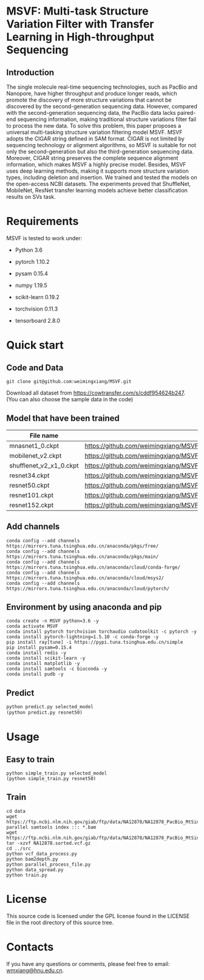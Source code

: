 # MSVF: Multi-task Structure Variation Filter with Transfer Learning in High-throughput Sequencing

## Introduction
The single molecule real-time sequencing technologies, such as PacBio and Nanopore, have higher throughput and produce longer reads, which promote the discovery of more structure variations that cannot be discovered by the second-generation sequencing data.
However, compared with the second-generation sequencing data, the PacBio data lacks paired-end sequencing information, making traditional structure variations filter fail to process the new data. To solve this problem, this paper proposes a universal multi-tasking structure variation filtering model MSVF.
MSVF adopts the CIGAR string defined in SAM format. CIGAR is not limited by sequencing technology or alignment algorithms, so MSVF is suitable for not only the second-generation but also the third-generation sequencing data. Moreover, CIGAR string preserves the complete sequence alignment information, which makes MSVF a highly precise model.
Besides, MSVF uses deep learning methods, making it supports more structure variation types, including deletion and insertion.
We trained and tested the models on the open-access NCBI datasets. The experiments proved that ShuffleNet, MobileNet, ResNet transfer learning models achieve better classification results on SVs task.

# Requirements
MSVF is tested to work under:

* Python 3.6

* pytorch 1.10.2

* pysam 0.15.4

* numpy 1.19.5

* scikit-learn 0.19.2

* torchvision 0.11.3

* tensorboard 2.8.0

# Quick start

## Code and Data
```shell
git clone git@github.com:weimingxiang/MSVF.git
```

Download all dataset from https://cowtransfer.com/s/cddf954624b247. (You can also choose the sample data in the code)

## Model that have been trained
| File name               | URL                                                                                  |
| ----------------------- | ------------------------------------------------------------------------------------ |
| mnasnet1_0.ckpt         | https://github.com/weimingxiang/MSVF/releases/download/model/mnasnet1_0.ckpt         |
| mobilenet_v2.ckpt       | https://github.com/weimingxiang/MSVF/releases/download/model/mobilenet_v2.ckpt       |
| shufflenet_v2_x1_0.ckpt | https://github.com/weimingxiang/MSVF/releases/download/model/shufflenet_v2_x1_0.ckpt |
| resnet34.ckpt           | https://github.com/weimingxiang/MSVF/releases/download/model/resnet34.ckpt           |
| resnet50.ckpt           | https://github.com/weimingxiang/MSVF/releases/download/model/resnet50.ckpt           |
| resnet101.ckpt          | https://github.com/weimingxiang/MSVF/releases/download/model/resnet101.ckpt          |
| resnet152.ckpt          | https://github.com/weimingxiang/MSVF/releases/download/model/resnet152.ckpt          |

## Add channels
```shell
conda config --add channels https://mirrors.tuna.tsinghua.edu.cn/anaconda/pkgs/free/
conda config --add channels https://mirrors.tuna.tsinghua.edu.cn/anaconda/pkgs/main/
conda config --add channels https://mirrors.tuna.tsinghua.edu.cn/anaconda/cloud/conda-forge/
conda config --add channels https://mirrors.tuna.tsinghua.edu.cn/anaconda/cloud/msys2/
conda config --add channels https://mirrors.tuna.tsinghua.edu.cn/anaconda/cloud/pytorch/
```

## Environment by using anaconda and pip
```shell
conda create -n MSVF python=3.6 -y
conda activate MSVF
conda install pytorch torchvision torchaudio cudatoolkit -c pytorch -y
conda install pytorch-lightning=1.5.10 -c conda-forge -y
pip install ray[tune] -i https://pypi.tuna.tsinghua.edu.cn/simple
pip install pysam=0.15.4
conda install redis -y
conda install scikit-learn -y
conda install matplotlib -y
conda install samtools -c bioconda -y
conda install pudb -y
```

## Predict
```python
python predict.py selected_model
(python predict.py resnet50)
```
# Usage

## Easy to train
```
python simple_train.py selected_model
(python simple_train.py resnet50)
```
## Train
```
cd data
wget https://ftp.ncbi.nlm.nih.gov/giab/ftp/data/NA12878/NA12878_PacBio_MtSinai/sorted_final_merged.bam
parallel samtools index ::: *.bam
wget https://ftp.ncbi.nlm.nih.gov/giab/ftp/data/NA12878/NA12878_PacBio_MtSinai/NA12878.sorted.vcf.gz
tar -xzvf NA12878.sorted.vcf.gz
cd ../src
python vcf_data_process.py
python bam2depth.py
python parallel_process_file.py
python data_spread.py
python train.py
```

# License
This source code is licensed under the GPL license found in the LICENSE file in the root directory of this source tree.

# Contacts
If you have any questions or comments, please feel free to email: wmxiang@hnu.edu.cn.

